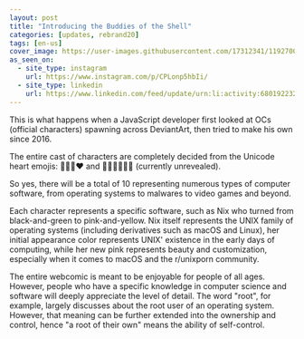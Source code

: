 ```yaml
---
layout: post
title: "Introducing the Buddies of the Shell"
categories: [updates, rebrand20]
tags: [en-us]
cover_image: https://user-images.githubusercontent.com/17312341/119270072-28d82d80-bc25-11eb-9649-55e4703c0f7f.png
as_seen_on:
  - site_type: instagram
    url: https://www.instagram.com/p/CPLonp5hbIi/
  - site_type: linkedin
    url: https://www.linkedin.com/feed/update/urn:li:activity:6801922323197898752/
---
```


This is what happens when a JavaScript developer first looked at OCs (official characters) spawning across DeviantArt, then tried to make his own since 2016.

The entire cast of characters are completely decided from the Unicode heart emojis: 💙💖🖤❤️ and 🧡💚🤎💜💛🤍 (currently unrevealed).

So yes, there will be a total of 10 representing numerous types of computer software, from operating systems to malwares to video games and beyond.

Each character represents a specific software, such as Nix who turned from black-and-green to pink-and-yellow. Nix itself represents the UNIX family of operating systems (including derivatives such as macOS and Linux), her initial appearance color represents UNIX' existence in the early days of computing, while her new pink represents beauty and customization, especially when it comes to macOS and the r/unixporn community.

The entire webcomic is meant to be enjoyable for people of all ages. However, people who have a specific knowledge in computer science and software will deeply appreciate the level of detail. The word "root", for example, largely discusses about the root user of an operating system. However, that meaning can be further extended into the ownership and control, hence "a root of their own" means the ability of self-control.